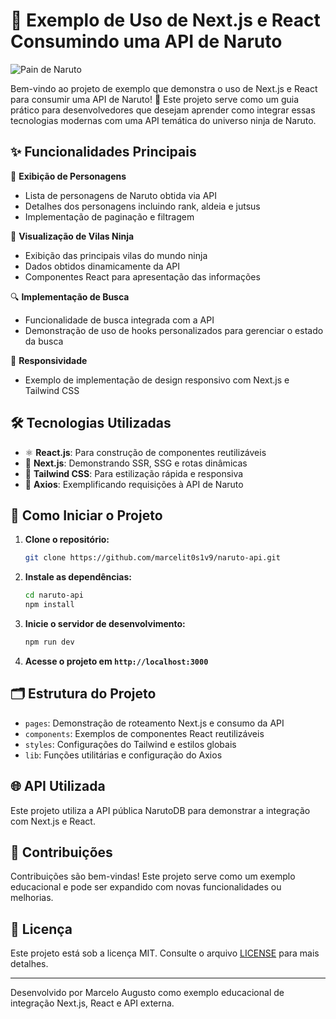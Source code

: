 # 🍥 Exemplo de Uso de Next.js e React Consumindo uma API de Naruto

![Pain de Naruto](https://imgs.search.brave.com/H6H84nxNxPTVdYJikxUFPVTraQA18z1p1YApKn9Ke5M/rs:fit:500:0:0:0/g:ce/aHR0cHM6Ly9jcml0/aWNhbGhpdHMuY29t/LmJyL3dwLWNvbnRl/bnQvdXBsb2Fkcy8y/MDIwLzAzL3BhaW4t/bmFydXRvLTEtOTEw/eDUwNS5qcGc)

Bem-vindo ao projeto de exemplo que demonstra o uso de Next.js e React para consumir uma API de Naruto! 🎉 Este projeto serve como um guia prático para desenvolvedores que desejam aprender como integrar essas tecnologias modernas com uma API temática do universo ninja de Naruto.

## ✨ Funcionalidades Principais

🥷 **Exibição de Personagens**
- Lista de personagens de Naruto obtida via API
- Detalhes dos personagens incluindo rank, aldeia e jutsus
- Implementação de paginação e filtragem

🏯 **Visualização de Vilas Ninja**
- Exibição das principais vilas do mundo ninja
- Dados obtidos dinamicamente da API
- Componentes React para apresentação das informações

🔍 **Implementação de Busca**
- Funcionalidade de busca integrada com a API
- Demonstração de uso de hooks personalizados para gerenciar o estado da busca

📱 **Responsividade**
- Exemplo de implementação de design responsivo com Next.js e Tailwind CSS

## 🛠️ Tecnologias Utilizadas

- ⚛️ **React.js**: Para construção de componentes reutilizáveis
- 🔼 **Next.js**: Demonstrando SSR, SSG e rotas dinâmicas
- 🎨 **Tailwind CSS**: Para estilização rápida e responsiva
- 🔄 **Axios**: Exemplificando requisições à API de Naruto

## 🚀 Como Iniciar o Projeto

1. **Clone o repositório:**
   ```bash
   git clone https://github.com/marcelit0s1v9/naruto-api.git
   ```

2. **Instale as dependências:**
   ```bash
   cd naruto-api
   npm install
   ```

3. **Inicie o servidor de desenvolvimento:**
   ```bash
   npm run dev
   ```

4. **Acesse o projeto em `http://localhost:3000`**

## 🗂️ Estrutura do Projeto

- `pages`: Demonstração de roteamento Next.js e consumo da API
- `components`: Exemplos de componentes React reutilizáveis
- `styles`: Configurações do Tailwind e estilos globais
- `lib`: Funções utilitárias e configuração do Axios

## 🌐 API Utilizada

Este projeto utiliza a API pública NarutoDB para demonstrar a integração com Next.js e React.

## 🤝 Contribuições

Contribuições são bem-vindas! Este projeto serve como um exemplo educacional e pode ser expandido com novas funcionalidades ou melhorias.

## 📜 Licença

Este projeto está sob a licença MIT. Consulte o arquivo [LICENSE](LICENSE) para mais detalhes.

---

Desenvolvido por Marcelo Augusto como exemplo educacional de integração Next.js, React e API externa.
